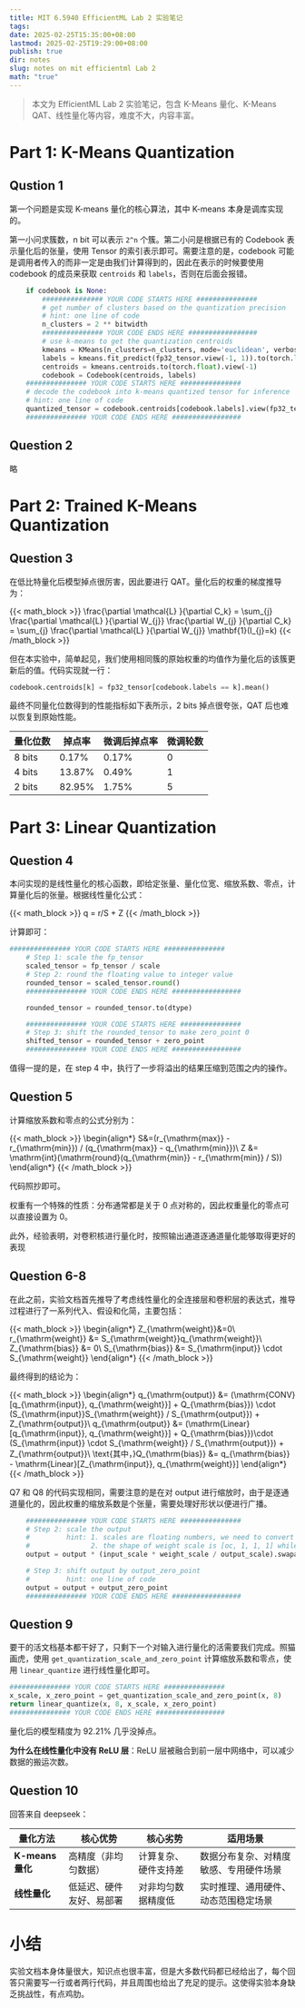 ```yaml
---
title: MIT 6.5940 EfficientML Lab 2 实验笔记
tags: 
date: 2025-02-25T15:35:00+08:00
lastmod: 2025-02-25T19:29:00+08:00
publish: true
dir: notes
slug: notes on mit efficientml Lab 2
math: "true"
---
```


> 本文为 EfficientML Lab 2 实验笔记，包含 K-Means 量化、K-Means QAT、线性量化等内容，难度不大，内容丰富。

# Part 1: K-Means Quantization

## Qustion 1

第一个问题是实现 K-means 量化的核心算法，其中 K-means 本身是调库实现的。

第一小问求簇数，n bit 可以表示 `2^n` 个簇。第二小问是根据已有的 Codebook 表示量化后的张量，使用 Tensor 的索引表示即可。需要注意的是，codebook 可能是调用者传入的而非一定是由我们计算得到的，因此在表示的时候要使用 codebook 的成员来获取 `centroids` 和 `labels`，否则在后面会报错。

```python
    if codebook is None:
        ############### YOUR CODE STARTS HERE ###############
        # get number of clusters based on the quantization precision
        # hint: one line of code
        n_clusters = 2 ** bitwidth
        ############### YOUR CODE ENDS HERE #################
        # use k-means to get the quantization centroids
        kmeans = KMeans(n_clusters=n_clusters, mode='euclidean', verbose=0)
        labels = kmeans.fit_predict(fp32_tensor.view(-1, 1)).to(torch.long)
        centroids = kmeans.centroids.to(torch.float).view(-1)
        codebook = Codebook(centroids, labels)
    ############### YOUR CODE STARTS HERE ###############
    # decode the codebook into k-means quantized tensor for inference
    # hint: one line of code
    quantized_tensor = codebook.centroids[codebook.labels].view(fp32_tensor.shape)
    ############### YOUR CODE ENDS HERE #################
```

## Question 2

略

# Part 2: Trained K-Means Quantization

## Question 3

在低比特量化后模型掉点很厉害，因此要进行 QAT。量化后的权重的梯度推导为：

{{< math_block >}}
\frac{\partial \mathcal{L} }{\partial C_k} = \sum_{j} \frac{\partial \mathcal{L} }{\partial W_{j}} \frac{\partial W_{j} }{\partial C_k} = \sum_{j} \frac{\partial \mathcal{L} }{\partial W_{j}} \mathbf{1}(I_{j}=k)
{{< /math_block >}}

但在本实验中，简单起见，我们使用相同簇的原始权重的均值作为量化后的该簇更新后的值。代码实现就一行：

```python
codebook.centroids[k] = fp32_tensor[codebook.labels == k].mean()
```

最终不同量化位数得到的性能指标如下表所示，2 bits 掉点很夸张，QAT 后也难以恢复到原始性能。

| 量化位数   | 掉点率    | 微调后掉点率 | 微调轮数 |
| ------ | ------ | ------ | ---- |
| 8 bits | 0.17%  | 0.17%  | 0    |
| 4 bits | 13.87% | 0.49%  | 1    |
| 2 bits | 82.95% | 1.75%  | 5    |

# Part 3: Linear Quantization 

## Question 4

本问实现的是线性量化的核心函数，即给定张量、量化位宽、缩放系数、零点，计算量化后的张量。根据线性量化公式：

{{< math_block >}}
q = r/S + Z
{{< /math_block >}}

计算即可：

```python
############### YOUR CODE STARTS HERE ###############
    # Step 1: scale the fp_tensor
    scaled_tensor = fp_tensor / scale
    # Step 2: round the floating value to integer value
    rounded_tensor = scaled_tensor.round()
    ############### YOUR CODE ENDS HERE #################

    rounded_tensor = rounded_tensor.to(dtype)

    ############### YOUR CODE STARTS HERE ###############
    # Step 3: shift the rounded_tensor to make zero_point 0
    shifted_tensor = rounded_tensor + zero_point
    ############### YOUR CODE ENDS HERE #################
```

值得一提的是，在 step 4 中，执行了一步将溢出的结果压缩到范围之内的操作。

## Question 5

计算缩放系数和零点的公式分别为：

{{< math_block >}}
\begin{align*}
S&=(r_{\mathrm{max}} - r_{\mathrm{min}}) / (q_{\mathrm{max}} - q_{\mathrm{min}})\\
Z &= \mathrm{int}(\mathrm{round}(q_{\mathrm{min}} - r_{\mathrm{min}} / S))
\end{align*}
{{< /math_block >}}

代码照抄即可。

权重有一个特殊的性质：分布通常都是关于 0 点对称的，因此权重量化的零点可以直接设置为 0。

此外，经验表明，对卷积核进行量化时，按照输出通道逐通道量化能够取得更好的表现

## Question 6-8

在此之前，实验文档首先推导了考虑线性量化的全连接层和卷积层的表达式，推导过程进行了一系列代入、假设和化简，主要包括：

{{< math_block >}}
\begin{align*}
Z_{\mathrm{weight}}&=0\\
r_{\mathrm{weight}} &= S_{\mathrm{weight}}q_{\mathrm{weight}}\\
Z_{\mathrm{bias}} &= 0\\
S_{\mathrm{bias}} &= S_{\mathrm{input}} \cdot S_{\mathrm{weight}}
\end{align*}
{{< /math_block >}}

最终得到的结论为：

{{< math_block >}}
\begin{align*}
q_{\mathrm{output}} &= (\mathrm{CONV}[q_{\mathrm{input}}, q_{\mathrm{weight}}] + Q_{\mathrm{bias}}) \cdot (S_{\mathrm{input}}S_{\mathrm{weight}} / S_{\mathrm{output}}) + Z_{\mathrm{output}}\\
q_{\mathrm{output}} &= (\mathrm{Linear}[q_{\mathrm{input}}, q_{\mathrm{weight}}] + Q_{\mathrm{bias}})\cdot (S_{\mathrm{input}} \cdot S_{\mathrm{weight}} / S_{\mathrm{output}}) + Z_{\mathrm{output}}\\
\text{其中，}Q_{\mathrm{bias}} &= q_{\mathrm{bias}} - \mathrm{Linear}[Z_{\mathrm{input}}, q_{\mathrm{weight}}]
\end{align*}
{{< /math_block >}}

Q7 和 Q8 的代码实现相同，需要注意的是在对 output 进行缩放时，由于是逐通道量化的，因此权重的缩放系数是个张量，需要处理好形状以便进行广播。

```python
    ############### YOUR CODE STARTS HERE ###############
    # Step 2: scale the output
    #         hint: 1. scales are floating numbers, we need to convert output to float as well
    #               2. the shape of weight scale is [oc, 1, 1, 1] while the shape of output is [batch_size, oc]
    output = output * (input_scale * weight_scale / output_scale).swapaxes(0, 1)

    # Step 3: shift output by output_zero_point
    #         hint: one line of code
    output = output + output_zero_point
    ############### YOUR CODE ENDS HERE #################
```

## Question 9

要干的活文档基本都干好了，只剩下一个对输入进行量化的活需要我们完成。照猫画虎，使用 `get_quantization_scale_and_zero_point` 计算缩放系数和零点，使用 `linear_quantize` 进行线性量化即可。

```python
############### YOUR CODE STARTS HERE ###############
x_scale, x_zero_point = get_quantization_scale_and_zero_point(x, 8)
return linear_quantize(x, 8, x_scale, x_zero_point)
############### YOUR CODE ENDS HERE #################
```

量化后的模型精度为 92.21% 几乎没掉点。

**为什么在线性量化中没有 ReLU 层**：ReLU 层被融合到前一层中网络中，可以减少数据的搬运次数。

## Question 10

回答来自 deepseek：

|**量化方法**|**核心优势**|**核心劣势**|**适用场景**|
|---|---|---|---|
|**K-means 量化**|高精度（非均匀数据）|计算复杂、硬件支持差|数据分布复杂、对精度敏感、专用硬件场景|
|**线性量化**|低延迟、硬件友好、易部署|对非均匀数据精度低|实时推理、通用硬件、动态范围稳定场景|

# 小结

实验文档本身体量很大，知识点也很丰富，但是大多数代码都已经给出了，每个回答只需要写一行或者两行代码，并且周围也给出了充足的提示。这使得实验本身缺乏挑战性，有点鸡肋。